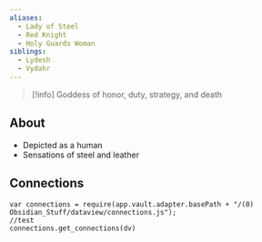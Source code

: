 ```yaml
---
aliases:
  - Lady of Steel
  - Red Knight
  - Holy Guards Woman
siblings:
  - Lydesh
  - Vydahr
---
```

> [!info] Goddess of honor, duty, strategy, and death

## About

- Depicted as a human
- Sensations of steel and leather

## Connections

```dataviewjs
var connections = require(app.vault.adapter.basePath + "/(0) Obsidian_Stuff/dataview/connections.js");
//test
connections.get_connections(dv)
```
